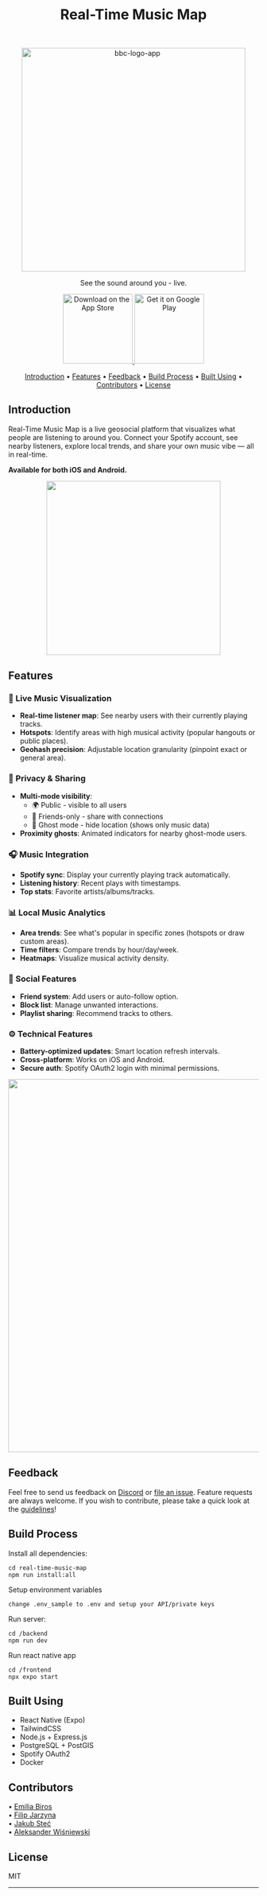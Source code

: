 <h1 align="center"> Real-Time Music Map </h1> <br>
<p align="center">
  <img alt="bbc-logo-app" title="bbc-logo-app" src="https://github.com/user-attachments/assets/cd753c9f-6531-4116-bb5a-5a7d21b9166d" width="450">
</p>

<p align="center">
  See the sound around you - live.
</p>

<p align="center">
  <a href="...">
    <img alt="Download on the App Store" title="App Store" src="http://i.imgur.com/0n2zqHD.png" width="140">
  </a>

  <a href="...">
    <img alt="Get it on Google Play" title="Google Play" src="http://i.imgur.com/mtGRPuM.png" width="140">
  </a>
</p>

<p align="center">
  <a href="#introduction">Introduction</a> •
  <a href="#features">Features</a> •
  <a href="#feedback">Feedback</a> •
  <a href="#build-process">Build Process</a> •
  <a href="#built-using">Built Using</a> •
  <a href="#contributors">Contributors</a> •
  <a href="#license">License</a>
</p>

## Introduction

Real-Time Music Map is a live geosocial platform that visualizes what people are listening to around you. Connect your Spotify account, see nearby listeners, explore local trends, and share your own music vibe — all in real-time.

**Available for both iOS and Android.**

<p align="center">
  <img src = "https://github.com/user-attachments/assets/38367c69-dd06-45f7-bd3c-0fa496e9ea3b" width=350>
</p>


## Features

### 🎵 Live Music Visualization
- **Real-time listener map**: See nearby users with their currently playing tracks.
- **Hotspots**: Identify areas with high musical activity (popular hangouts or public places).
- **Geohash precision**: Adjustable location granularity (pinpoint exact or general area).

### 🔐 Privacy & Sharing
- **Multi-mode visibility**:
  - 🌍 Public - visible to all users
  - 👥 Friends-only - share with connections
  - 👻 Ghost mode - hide location (shows only music data)
- **Proximity ghosts**: Animated indicators for nearby ghost-mode users.

### 🎧 Music Integration
- **Spotify sync**: Display your currently playing track automatically.
- **Listening history**: Recent plays with timestamps.
- **Top stats**: Favorite artists/albums/tracks.

### 📊 Local Music Analytics
- **Area trends**: See what's popular in specific zones (hotspots or draw custom areas).
- **Time filters**: Compare trends by hour/day/week.
- **Heatmaps**: Visualize musical activity density.

### 🤝 Social Features
- **Friend system**: Add users or auto-follow option.
- **Block list**: Manage unwanted interactions.
- **Playlist sharing**: Recommend tracks to others.

### ⚙️ Technical Features
- **Battery-optimized updates**: Smart location refresh intervals.
- **Cross-platform**: Works on iOS and Android.
- **Secure auth**: Spotify OAuth2 login with minimal permissions.

<p align="center">
  <img src = "https://github.com/user-attachments/assets/c33462e5-ad18-4d1e-944f-2c6a0f6cef06" width=750>
</p>


## Feedback

Feel free to send us feedback on [Discord](http://discord.com/users/859168656356933693) or [file an issue](https://github.com/gitpoint/git-point/issues/new). Feature requests are always welcome. If you wish to contribute, please take a quick look at the [guidelines](./CONTRIBUTING.md)!

## Build Process

Install all dependencies:

```
cd real-time-music-map
npm run install:all
```

Setup environment variables

```
change .env_sample to .env and setup your API/private keys
```

Run server:

```
cd /backend
npm run dev
```

Run react native app

```
cd /frontend
npx expo start
```
## Built Using

- React Native (Expo)
- TailwindCSS
- Node.js + Express.js
- PostgreSQL + PostGIS
- Spotify OAuth2
- Docker

## Contributors

•  [Emilia Biros](https://github.com/emiliabiros) <br>
•  [Filip Jarzyna](https://github.com/filipjarzyna)<br>
•  [Jakub Steć](https://github.com/jakubstec) <br>
•  [Aleksander Wiśniewski](https://github.com/avvvis)

## License

MIT

---
